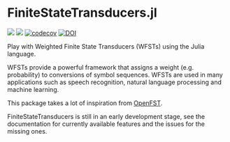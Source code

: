 # FiniteStateTransducers.jl

[![](https://img.shields.io/badge/docs-stable-blue.svg)](https://idiap.github.io/FiniteStateTransducers.jl/stable/)
[![](https://img.shields.io/badge/docs-dev-blue.svg)](https://idiap.github.io/FiniteStateTransducers.jl/dev/)
[![codecov](https://codecov.io/gh/idiap/FiniteStateTransducers.jl/branch/main/graph/badge.svg?token=0W3034W0C3)](https://codecov.io/gh/idiap/FiniteStateTransducers.jl)
[![DOI](https://zenodo.org/badge/337427658.svg)](https://zenodo.org/badge/latestdoi/337427658)

Play with Weighted Finite State Transducers (WFSTs) using the Julia language.

WFSTs provide a powerful framework that assigns a weight (e.g. probability) to conversions of symbol sequences. 
WFSTs are used in many applications such as speech recognition, natural language processing and machine learning.

This package takes a lot of inspiration from [OpenFST](http://openfst.org/twiki/bin/view/FST/DeterminizeDoc).

FiniteStateTransducers is still in an early development stage, see the documentation for currently available features and the issues for the missing ones.
